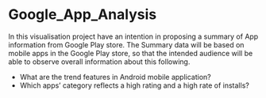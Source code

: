 # Google_App_Analysis
In this visualisation project have an intention in proposing a summary of App information from Google Play store. 
The Summary data will be based on mobile apps in the Google Play store, so that the intended audience will be able to observe overall information about this following.
- What are the trend features in Android mobile application?
- Which apps’ category reflects a high rating and a high rate of installs?
